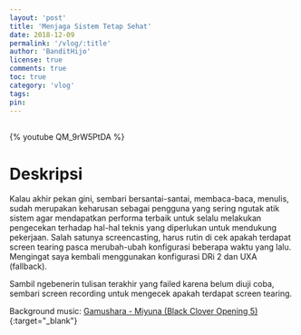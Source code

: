```yaml
---
layout: 'post'
title: 'Menjaga Sistem Tetap Sehat'
date: 2018-12-09
permalink: '/vlog/:title'
author: 'BanditHijo'
license: true
comments: true
toc: true
category: 'vlog'
tags:
pin:
---
```


<div style="margin-top:30px;"></div>
<!-- EMBED CONTAINER: YOUTUBE -->

{% youtube QM_9rW5PtDA %}

# Deskripsi

 Kalau akhir pekan gini, sembari bersantai-santai, membaca-baca, menulis, sudah merupakan keharusan sebagai pengguna yang sering ngutak atik sistem agar mendapatkan performa terbaik untuk selalu melakukan pengecekan terhadap hal-hal teknis yang diperlukan untuk mendukung pekerjaan. Salah satunya screencasting, harus rutin di cek apakah terdapat screen tearing pasca merubah-ubah konfigurasi beberapa waktu yang lalu. Mengingat saya kembali menggunakan konfigurasi DRi 2 dan UXA (fallback).

Sambil ngebenerin tulisan terakhir yang failed karena belum diuji coba, sembari screen recording untuk mengecek apakah terdapat screen tearing.

Background music:
[Gamushara - Miyuna (Black Clover Opening 5)](https://youtu.be/MQSIRyyDpYE){:target="_blank"}
